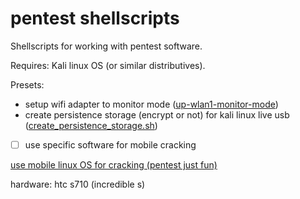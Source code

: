 # pentest shellscripts

Shellscripts for working with pentest software.

Requires: Kali linux OS (or similar distributives).

Presets:

- setup wifi adapter to monitor mode ([up-wlan1-monitor-mode](https://github.com/pavbox/shellbook/blob/master/pentest/up-wlan1-monitor-mode.sh))
- create persistence storage (encrypt or not) for kali linux live usb ([create_persistence_storage.sh](https://github.com/pavbox/shellbook/blob/master/pentest/create_persistence_storage.sh))
- [ ] use specific software for mobile cracking


[ use mobile linux OS for cracking (pentest just fun) ](https://www.kali.org/tutorials/kali-linux-android-linux-deploy/)

hardware:
htc s710 (incredible s)
